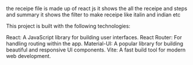 the receipe file is made up of react js
it shows the all the receipe and steps and summary
it shows the filter to make receipe like italin and indian etc


This project is built with the following technologies:

React: A JavaScript library for building user interfaces.
React Router: For handling routing within the app.
Material-UI: A popular library for building beautiful and responsive UI components.
Vite: A fast build tool for modern web development.
